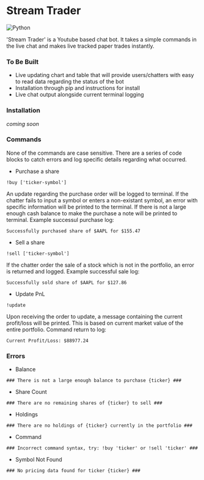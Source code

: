 # Stream Trader

![Python](https://img.shields.io/badge/python-3670A0?style=for-the-badge&logo=python&logoColor=ffdd54)

'Stream Trader' is a Youtube based chat bot. It takes a simple commands in the live chat and makes live tracked paper trades instantly.

### To Be Built
* Live updating chart and table that will provide users/chatters with easy to read data regarding the status of the bot
* Installation through pip and instructions for install
* Live chat output alongside current terminal logging

### Installation
*coming soon*

### Commands
None of the commands are case sensitive. There are a series of code blocks to catch errors and log specific details regarding what occurred.

* Purchase a share
```
!buy ['ticker-symbol']
```
An update regarding the purchase order will be logged to terminal.
If the chatter fails to input a symbol or enters a non-existant symbol, an error with specific information will be printed to the terminal. 
If there is not a large enough cash balance to make the purchase a note will be printed to terminal.
Example successul purchase log:
```
Successfully purchased share of $AAPL for $155.47
```

* Sell a share
```
!sell ['ticker-symbol']
```
If the chatter order the sale of a stock which is not in the portfolio, an error is returned and logged.
Example successful sale log:
```
Successfully sold share of $AAPL for $127.86
```

* Update PnL
```
!update
```
Upon receiving the order to update, a message containing the current profit/loss will be printed. This is based on current market value of the entire portfolio.
Command return to log:
```
Current Profit/Loss: $88977.24
```

### Errors
* Balance
```
### There is not a large enough balance to purchase {ticker} ###
```

* Share Count
```
### There are no remaining shares of {ticker} to sell ###
```

* Holdings
```
### There are no holdings of {ticker} currently in the portfolio ###
```

* Command
```
### Incorrect command syntax, try: !buy 'ticker' or !sell 'ticker' ###
```

* Symbol Not Found
```
### No pricing data found for ticker {ticker} ###
```
